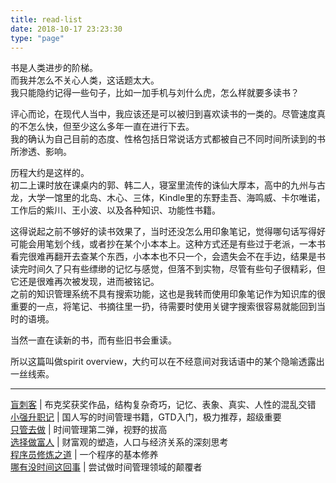 ```yaml
---
title: read-list
date: 2018-10-17 23:23:30
type: "page" 
---
```



书是人类进步的阶梯。   
而我并怎么不关心人类，这话题太大。   
我只能隐约记得一些句子，比如一加手机与刘什么虎，怎么样就要多读书？   

评心而论，在现代人当中，我应该还是可以被归到喜欢读书的一类的。尽管速度真的不怎么快，但至少这么多年一直在进行下去。   
我的确认为自己目前的态度、性格包括日常说话方式都被自己不同时间所读到的书所渗透、影响。   

历程大约是这样的。   
初二上课时放在课桌内的郭、韩二人，寝室里流传的诛仙大厚本，高中的九州与古龙，大学一馆里的北岛、木心、三体，Kindle里的东野圭吾、海鸣威、卡尔唯诺，工作后的紫川、王小波、以及各种知识、功能性书籍。   

这得说起之前不够好的读书效果了，当时还没怎么用印象笔记，觉得哪句话写得好可能会用笔划个线，或者抄在某个小本本上。这种方式还是有些过于老派，一本书看完很难再翻开去查某个东西，小本本也不只一个，会遗失会不在手边，结果是书读完时间久了只有些缥缈的记忆与感觉，但落不到实物，尽管有些句子很精彩，但它还是很难再次被发现，进而被铭记。   
之前的知识管理系统不具有搜索功能，这也是我转而使用印象笔记作为知识库的很重要的一点，将笔记、书摘往里一扔，待需要时使用关键字搜索很容易就能回到当时的语境。   

当然一直在读新的书，而有些旧书会重读。   

所以这篇叫做spirit overview，大约可以在不经意间对我话语中的某个隐喻透露出一丝线索。   

---

[盲刺客](https://www.jianshu.com/p/6eb895178899) | 布克奖获奖作品，结构复杂奇巧，记忆、表象、真实、人性的混乱交错   
[小强升职记](https://www.jianshu.com/p/d7054c1f72e7) | 国人写的时间管理书籍，GTD入门，极力推荐，超级重要   
[只管去做](https://www.jianshu.com/p/e5aadfb9eb24) | 时间管理第二弹，视野的拔高   
[选择做富人](https://www.jianshu.com/p/5d4c1c024cc9) | 财富观的塑造，人口与经济关系的深刻思考   
[程序员修炼之道](https://www.jianshu.com/p/fd9fb94a1991) | 一个程序的基本修养   
[哪有没时间这回事](https://www.jianshu.com/p/651a275c36f3) | 尝试做时间管理领域的颠覆者   

